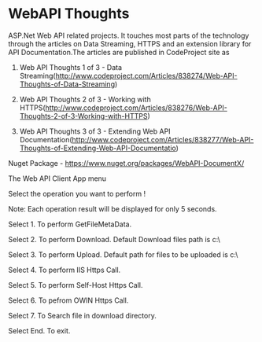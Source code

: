 WebAPI Thoughts
===============
ASP.Net Web API related projects. It touches most parts of the technology through the articles on Data Streaming, HTTPS and an extension library for API Documentation.The articles are published in CodeProject site as   

 1. Web API Thoughts 1 of 3 - Data Streaming(http://www.codeproject.com/Articles/838274/Web-API-Thoughts-of-Data-Streaming)	

 2. Web API Thoughts 2 of 3 - Working with HTTPS(http://www.codeproject.com/Articles/838276/Web-API-Thoughts-2-of-3-Working-with-HTTPS)

 3. Web API Thoughts 3 of 3 - Extending Web API Documentation(http://www.codeproject.com/Articles/838277/Web-API-Thoughts-of-Extending-Web-API-Documentatio)

 Nuget Package - https://www.nuget.org/packages/WebAPI-DocumentX/


The Web API Client App menu

Select the operation you want to perform !

Note: Each operation result will be displayed for only 5 seconds.

Select 1. To perform GetFileMetaData.

Select 2. To perform Download. Default Download files path is c:\

Select 3. To perform Upload. Default path for files to be uploaded is c:\

Select 4. To perform IIS Https Call.

Select 5. To perform Self-Host Https Call.

Select 6. To pefrom OWIN Https Call.

Select 7. To Search file in download directory.

Select End. To exit.


